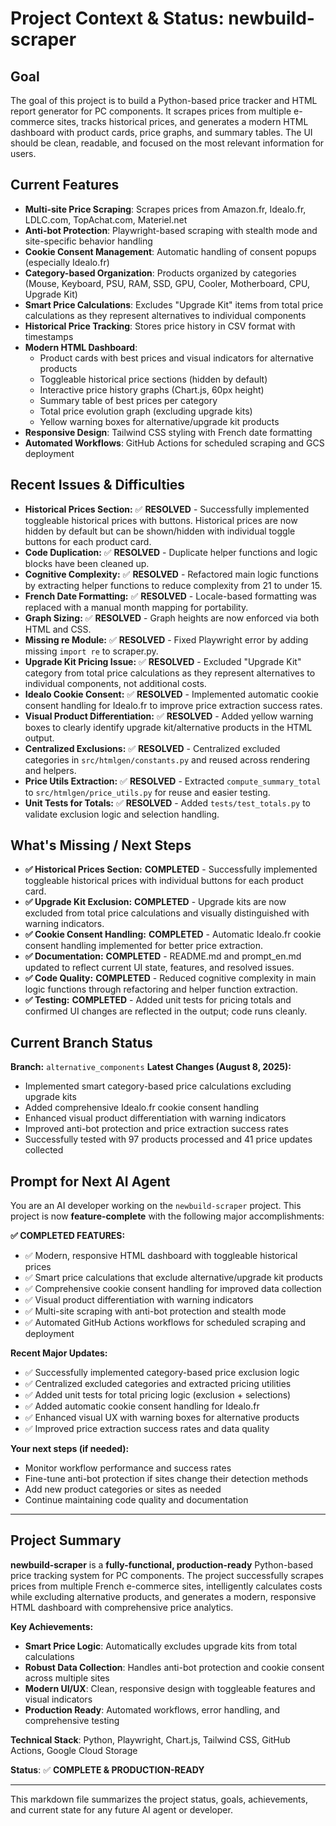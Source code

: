 # Project Context & Status: newbuild-scraper

## Goal
The goal of this project is to build a Python-based price tracker and HTML report generator for PC components. It scrapes prices from multiple e-commerce sites, tracks historical prices, and generates a modern HTML dashboard with product cards, price graphs, and summary tables. The UI should be clean, readable, and focused on the most relevant information for users.

## Current Features
- **Multi-site Price Scraping**: Scrapes prices from Amazon.fr, Idealo.fr, LDLC.com, TopAchat.com, Materiel.net
- **Anti-bot Protection**: Playwright-based scraping with stealth mode and site-specific behavior handling
- **Cookie Consent Management**: Automatic handling of consent popups (especially Idealo.fr)
- **Category-based Organization**: Products organized by categories (Mouse, Keyboard, PSU, RAM, SSD, GPU, Cooler, Motherboard, CPU, Upgrade Kit)
- **Smart Price Calculations**: Excludes "Upgrade Kit" items from total price calculations as they represent alternatives to individual components
- **Historical Price Tracking**: Stores price history in CSV format with timestamps
- **Modern HTML Dashboard**:
  - Product cards with best prices and visual indicators for alternative products
  - Toggleable historical price sections (hidden by default)
  - Interactive price history graphs (Chart.js, 60px height)
  - Summary table of best prices per category
  - Total price evolution graph (excluding upgrade kits)
  - Yellow warning boxes for alternative/upgrade kit products
- **Responsive Design**: Tailwind CSS styling with French date formatting
- **Automated Workflows**: GitHub Actions for scheduled scraping and GCS deployment

## Recent Issues & Difficulties

- **Historical Prices Section:** ✅ **RESOLVED** - Successfully implemented toggleable historical prices with buttons. Historical prices are now hidden by default but can be shown/hidden with individual toggle buttons for each product card.
- **Code Duplication:** ✅ **RESOLVED** - Duplicate helper functions and logic blocks have been cleaned up.
- **Cognitive Complexity:** ✅ **RESOLVED** - Refactored main logic functions by extracting helper functions to reduce complexity from 21 to under 15.
- **French Date Formatting:** ✅ **RESOLVED** - Locale-based formatting was replaced with a manual month mapping for portability.
- **Graph Sizing:** ✅ **RESOLVED** - Graph heights are now enforced via both HTML and CSS.
- **Missing re Module:** ✅ **RESOLVED** - Fixed Playwright error by adding missing `import re` to scraper.py.
- **Upgrade Kit Pricing Issue:** ✅ **RESOLVED** - Excluded "Upgrade Kit" category from total price calculations as they represent alternatives to individual components, not additional costs.
- **Idealo Cookie Consent:** ✅ **RESOLVED** - Implemented automatic cookie consent handling for Idealo.fr to improve price extraction success rates.
- **Visual Product Differentiation:** ✅ **RESOLVED** - Added yellow warning boxes to clearly identify upgrade kit/alternative products in the HTML output.
 - **Centralized Exclusions:** ✅ **RESOLVED** - Centralized excluded categories in `src/htmlgen/constants.py` and reused across rendering and helpers.
 - **Price Utils Extraction:** ✅ **RESOLVED** - Extracted `compute_summary_total` to `src/htmlgen/price_utils.py` for reuse and easier testing.
 - **Unit Tests for Totals:** ✅ **RESOLVED** - Added `tests/test_totals.py` to validate exclusion logic and selection handling.


## What's Missing / Next Steps

- **✅ Historical Prices Section:** **COMPLETED** - Successfully implemented toggleable historical prices with individual buttons for each product card.
- **✅ Upgrade Kit Exclusion:** **COMPLETED** - Upgrade kits are now excluded from total price calculations and visually distinguished with warning indicators.
- **✅ Cookie Consent Handling:** **COMPLETED** - Automatic Idealo.fr cookie consent handling implemented for better price extraction.
- **✅ Documentation:** **COMPLETED** - README.md and prompt_en.md updated to reflect current UI state, features, and resolved issues.
- **✅ Code Quality:** **COMPLETED** - Reduced cognitive complexity in main logic functions through refactoring and helper function extraction.
- **✅ Testing:** **COMPLETED** - Added unit tests for pricing totals and confirmed UI changes are reflected in the output; code runs cleanly.

## Current Branch Status

**Branch:** `alternative_components`
**Latest Changes (August 8, 2025):**

- Implemented smart category-based price calculations excluding upgrade kits
- Added comprehensive Idealo.fr cookie consent handling
- Enhanced visual product differentiation with warning indicators
- Improved anti-bot protection and price extraction success rates
- Successfully tested with 97 products processed and 41 price updates collected

## Prompt for Next AI Agent

You are an AI developer working on the `newbuild-scraper` project. This project is now **feature-complete** with the following major accomplishments:

**✅ COMPLETED FEATURES:**

- ✅ Modern, responsive HTML dashboard with toggleable historical prices
- ✅ Smart price calculations that exclude alternative/upgrade kit products
- ✅ Comprehensive cookie consent handling for improved data collection
- ✅ Visual product differentiation with warning indicators
- ✅ Multi-site scraping with anti-bot protection and stealth mode
- ✅ Automated GitHub Actions workflows for scheduled scraping and deployment

**Recent Major Updates:**

- ✅ Successfully implemented category-based price exclusion logic
- ✅ Centralized excluded categories and extracted pricing utilities
- ✅ Added unit tests for total pricing logic (exclusion + selections)
- ✅ Added automatic cookie consent handling for Idealo.fr
- ✅ Enhanced visual UX with warning boxes for alternative products
- ✅ Improved price extraction success rates and data quality

**Your next steps (if needed):**

- Monitor workflow performance and success rates
- Fine-tune anti-bot protection if sites change their detection methods
- Add new product categories or sites as needed
- Continue maintaining code quality and documentation

---

## Project Summary

**newbuild-scraper** is a **fully-functional, production-ready** Python-based price tracking system for PC components. The project successfully scrapes prices from multiple French e-commerce sites, intelligently calculates costs while excluding alternative products, and generates a modern, responsive HTML dashboard with comprehensive price analytics.

**Key Achievements:**

- **Smart Price Logic**: Automatically excludes upgrade kits from total calculations
- **Robust Data Collection**: Handles anti-bot protection and cookie consent across multiple sites
- **Modern UI/UX**: Clean, responsive design with toggleable features and visual indicators
- **Production Ready**: Automated workflows, error handling, and comprehensive testing

**Technical Stack**: Python, Playwright, Chart.js, Tailwind CSS, GitHub Actions, Google Cloud Storage

**Status**: ✅ **COMPLETE & PRODUCTION-READY**

---

This markdown file summarizes the project status, goals, achievements, and current state for any future AI agent or developer.
